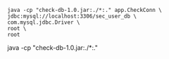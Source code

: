 
```
java -cp "check-db-1.0.jar:./*:." app.CheckConn \
jdbc:mysql://localhost:3306/sec_user_db \
com.mysql.jdbc.Driver \
root \
root
```

java -cp "check-db-1.0.jar:./*:."